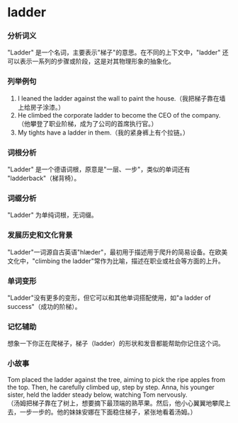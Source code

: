 # ladder

### 分析词义

  

"Ladder" 是一个名词，主要表示"梯子"的意思。在不同的上下文中，"ladder" 还可以表示一系列的步骤或阶段，这是对其物理形象的抽象化。

  

### 列举例句

  

1.  I leaned the ladder against the wall to paint the house.（我把梯子靠在墙上给房子涂漆。）
2.  He climbed the corporate ladder to become the CEO of the company.（他攀登了职业阶梯，成为了公司的首席执行官。）
3.  My tights have a ladder in them.（我的紧身裤上有个拉链。）

  

### 词根分析

  

"Ladder" 是一个德语词根，原意是"一层、一步"，类似的单词还有 "ladderback"（梯背椅）。

  

### 词缀分析

  

"Ladder" 为单纯词根，无词缀。

  

### 发展历史和文化背景

  

"Ladder"一词源自古英语"hlæder"，最初用于描述用于爬升的简易设备。在欧美文化中，"climbing the ladder"常作为比喻，描述在职业或社会等方面的上升。

  

### 单词变形

  

"Ladder"没有更多的变形，但它可以和其他单词搭配使用，如"a ladder of success"（成功的阶梯）。

  

### 记忆辅助

  

想象一下你正在爬梯子，梯子（ladder）的形状和发音都能帮助你记住这个词。

  

### 小故事

  

Tom placed the ladder against the tree, aiming to pick the ripe apples from the top. Then, he carefully climbed up, step by step. Anna, his younger sister, held the ladder steady below, watching Tom nervously.  
（汤姆把梯子靠在了树上，想要摘下最顶端的熟苹果。然后，他小心翼翼地攀爬上去，一步一步的。他的妹妹安娜在下面稳住梯子，紧张地看着汤姆。）
